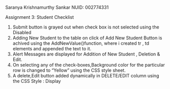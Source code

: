 Saranya Krishnamurthy Sankar 
NUID: 002774331 


Assignment 3: Student Checklist
1. Submit button is grayed out when check box is not selected using the Disabled
2. Adding New Student to the table on click of Add New Student Button is achived using the AddNewValue()function, where i created tr , td elements and appended the text to it.
3. Alert Messages are displayed for Addition of New Student , Deletion & Edit.
4. On selecting any of the check-boxes,Background color for the particular row  is changed to “Yellow” using the CSS style sheet. 
5. A delete,Edit button added dynamically in DELETE/EDIT column using the CSS Style : Display
